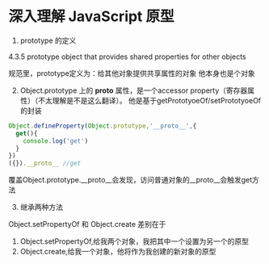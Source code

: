 # 深入理解 JavaScript 原型

1. prototype 的定义

4.3.5 prototype
object that provides shared properties for other objects

规范里，prototype定义为：给其他对象提供共享属性的对象
他本身也是个对象

2. Object.prototype 上的 __proto__ 属性，是一个accessor property（寄存器属性）（不太理解是不是这么翻译）。
他是基于getPrototyoeOf/setPrototyoeOf的封装

```javascript
Object.defineProperty(Object.prototype,'__proto__',{
  get(){
    console.log('get')
  }
})
({}).__proto__ //get
```

覆盖Object.prototype.__proto__会发现，访问普通对象的__proto__会触发get方法

3. 继承两种方法

Object.setPropertyOf 和 Object.create
差别在于

  1. Object.setPropertyOf,给我两个对象，我把其中一个设置为另一个的原型
  2. Object.create,给我一个对象，他将作为我创建的新对象的原型

